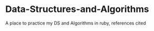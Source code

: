 # Data-Structures-and-Algorithms

A place to practice my DS and Algorithms in ruby, references cited
